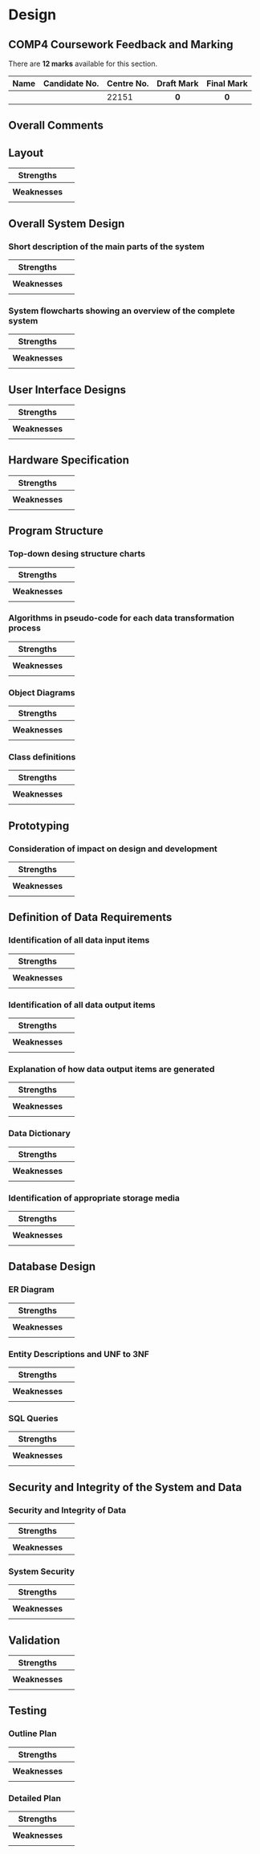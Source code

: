 # Design

## COMP4 Coursework Feedback and Marking

There are **12 marks** available for this section.

|Name|Candidate No.|Centre No.|Draft Mark|Final Mark|
|-|-|-|:-:|:-:|
| | |22151|**0**|**0**|

## Overall Comments

## Layout

|**Strengths**||
|-|-|
|| |
|**Weaknesses**||
|| |

## Overall System Design

### Short description of the main parts of the system

|**Strengths**||
|-|-|
|| |
|**Weaknesses**||
|| |

### System flowcharts showing an overview of the complete system

|**Strengths**||
|-|-|
|| |
|**Weaknesses**||
|| |

## User Interface Designs

|**Strengths**||
|-|-|
|| |
|**Weaknesses**||
|| |

## Hardware Specification

|**Strengths**||
|-|-|
|| |
|**Weaknesses**||
|| |

## Program Structure

### Top-down desing structure charts

|**Strengths**||
|-|-|
|| |
|**Weaknesses**||
|| |

### Algorithms in pseudo-code for each data transformation process

|**Strengths**||
|-|-|
|| |
|**Weaknesses**||
|| |

### Object Diagrams

|**Strengths**||
|-|-|
|| |
|**Weaknesses**||
|| |

### Class definitions

|**Strengths**||
|-|-|
|| |
|**Weaknesses**||
|| |

## Prototyping

### Consideration of impact on design and development

|**Strengths**||
|-|-|
|| |
|**Weaknesses**||
|| |

## Definition of Data Requirements

### Identification of all data input items

|**Strengths**||
|-|-|
|| |
|**Weaknesses**||
|| |

### Identification of all data output items

|**Strengths**||
|-|-|
|| |
|**Weaknesses**||
|| |

### Explanation of how data output items are generated

|**Strengths**||
|-|-|
|| |
|**Weaknesses**||
|| |

### Data Dictionary

|**Strengths**||
|-|-|
|| |
|**Weaknesses**||
|| |

### Identification of appropriate storage media

|**Strengths**||
|-|-|
|| |
|**Weaknesses**||
|| |

## Database Design

### ER Diagram

|**Strengths**||
|-|-|
|| |
|**Weaknesses**||
|| |

### Entity Descriptions and UNF to 3NF

|**Strengths**||
|-|-|
|| |
|**Weaknesses**||
|| |

### SQL Queries

|**Strengths**||
|-|-|
|| |
|**Weaknesses**||
|| |

## Security and Integrity of the System and Data

### Security and Integrity of Data

|**Strengths**||
|-|-|
|| |
|**Weaknesses**||

### System Security

|**Strengths**||
|-|-|
|| |
|**Weaknesses**||
|| |

## Validation

|**Strengths**||
|-|-|
|| |
|**Weaknesses**||
|| |

## Testing

### Outline Plan

|**Strengths**||
|-|-|
|| |
|**Weaknesses**||
|| |

### Detailed Plan

|**Strengths**||
|-|-|
|| |
|**Weaknesses**||
|| |
